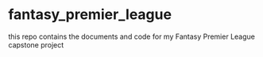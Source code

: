 # fantasy_premier_league

this repo contains the documents and code for my Fantasy Premier League capstone project

